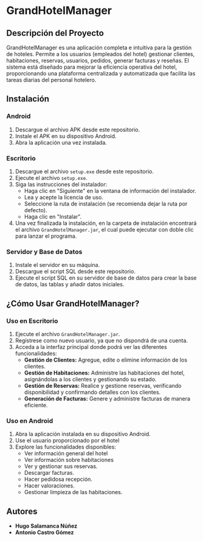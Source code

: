 # GrandHotelManager

## Descripción del Proyecto

GrandHotelManager es una aplicación completa e intuitiva para la gestión de hoteles. Permite a los usuarios (empleados del hotel) gestionar clientes, habitaciones, reservas, usuarios, pedidos, generar facturas y reseñas. El sistema está diseñado para mejorar la eficiencia operativa del hotel, proporcionando una plataforma centralizada y automatizada que facilita las tareas diarias del personal hotelero.

## Instalación

### Android

1. Descargue el archivo APK desde este repositorio.
2. Instale el APK en su dispositivo Android.
3. Abra la aplicación una vez instalada.

### Escritorio

1. Descargue el archivo `setup.exe` desde este repositorio.
2. Ejecute el archivo `setup.exe`.
3. Siga las instrucciones del instalador:
    - Haga clic en "Siguiente" en la ventana de información del instalador.
    - Lea y acepte la licencia de uso.
    - Seleccione la ruta de instalación (se recomienda dejar la ruta por defecto).
    - Haga clic en "Instalar".
4. Una vez finalizada la instalación, en la carpeta de instalación encontrará el archivo `GrandHotelManager.jar`, el cual puede ejecutar con doble clic para lanzar el programa.

### Servidor y Base de Datos

1. Instale el servidor en su máquina.
2. Descargue el script SQL desde este repositorio.
3. Ejecute el script SQL en su servidor de base de datos para crear la base de datos, las tablas y añadir datos iniciales.

## ¿Cómo Usar GrandHotelManager?

### Uso en Escritorio

1. Ejecute el archivo `GrandHotelManager.jar`.
2. Regístrese como nuevo usuario, ya que no dispondrá de una cuenta.
3. Acceda a la interfaz principal donde podrá ver las diferentes funcionalidades:
    - **Gestión de Clientes:** Agregue, edite o elimine información de los clientes.
    - **Gestión de Habitaciones:** Administre las habitaciones del hotel, asignándolas a los clientes y gestionando su estado.
    - **Gestión de Reservas:** Realice y gestione reservas, verificando disponibilidad y confirmando detalles con los clientes.
    - **Generación de Facturas:** Genere y administre facturas de manera eficiente.

### Uso en Android

1. Abra la aplicación instalada en su dispositivo Android.
2. Use el usuario proporcionado por el hotel
3. Explore las funcionalidades disponibles:
    - Ver información general del hotel
    - Ver información sobre habitaciones
    - Ver y gestionar sus reservas.
    - Descargar facturas.
    - Hacer pedidosa recepción.
    - Hacer valoraciones.
    - Gestionar limpieza de las habitaciones.

## Autores

- **Hugo Salamanca Núñez**
- **Antonio Castro Gómez**
